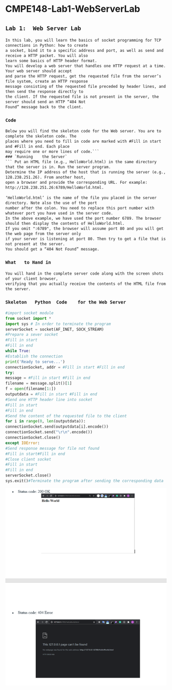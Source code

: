 # CMPE148-Lab1-WebServerLab
## `Lab 1:	Web	Server Lab`
``` 
In this lab, you will learn the basics of socket programming for TCP connections in Python: how to create
a socket, bind it to a specific address and port, as well as send and receive a HTTP packet. You will also
learn some basics of HTTP header format.
You will develop a web server that handles one HTTP request at a time. Your web server should accept
and parse the HTTP request, get the requested file from the server’s file system, create an HTTP response
message consisting of the requested file preceded by header lines, and then send the response directly to
the client. If the requested file is not present in the server, the server should send an HTTP “404 Not
Found” message back to the client.
```
### `Code`
``` 
Below you will find the skeleton code for the Web server. You are to complete the skeleton code. The
places where you need to fill in code are marked with #Fill in start and #Fill in end. Each place
may require one or more lines of code.```
### `Running	the	Server`
``` Put an HTML file (e.g., HelloWorld.html) in the same directory that the server is in. Run the server program. 
Determine the IP address of the host that is running the server (e.g., 128.238.251.26). From another host, 
open a browser and provide the corresponding URL. For example: http://128.238.251.26:6789/HelloWorld.html. 

‘HelloWorld.html’ is the name of the file you placed in the server directory. Note also the use of the port 
number after the colon. You need to replace this port number with whatever port you have used in the server code. 
In the above example, we have used the port number 6789. The browser should then display the contents of HelloWorld.html.
If you omit ":6789", the browser will assume port 80 and you will get the web page from the server only 
if your server is listening at port 80. Then try to get a file that is not present at the server. 
You should get a “404 Not Found” message.
```
### `What	to Hand	in`
```
You will hand in the complete server code along with the screen shots of your client browser,
verifying that you actually receive the contents of the HTML file from the server.
```
### `Skeleton	Python	Code	for	the	Web	Server`
```python 
#import socket module
from socket import *
import sys # In order to terminate the program
serverSocket = socket(AF_INET, SOCK_STREAM)
#Prepare a sever socket
#Fill in start
#Fill in end
while True:
#Establish the connection
print('Ready to serve...')
connectionSocket, addr = #Fill in start #Fill in end
try:
message = #Fill in start #Fill in end
filename = message.split()[1]
f = open(filename[1:])
outputdata = #Fill in start #Fill in end
#Send one HTTP header line into socket
#Fill in start
#Fill in end
#Send the content of the requested file to the client
for i in range(0, len(outputdata)):
connectionSocket.send(outputdata[i].encode())
connectionSocket.send("\r\n".encode())
connectionSocket.close()
except IOError:
#Send response message for file not found
#Fill in start#Fill in end
#Close client socket
#Fill in start
#Fill in end
serverSocket.close()
sys.exit()#Terminate the program after sending the corresponding data
```
![result](./result.PNG)